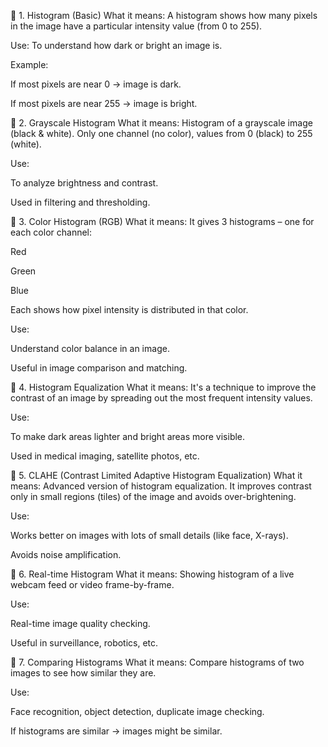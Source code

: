 
🔹 1. Histogram (Basic)
What it means:
A histogram shows how many pixels in the image have a particular intensity value (from 0 to 255).

Use: To understand how dark or bright an image is.

Example:

If most pixels are near 0 → image is dark.

If most pixels are near 255 → image is bright.

🔹 2. Grayscale Histogram
What it means:
Histogram of a grayscale image (black & white).
Only one channel (no color), values from 0 (black) to 255 (white).

Use:

To analyze brightness and contrast.

Used in filtering and thresholding.

🔹 3. Color Histogram (RGB)
What it means:
It gives 3 histograms – one for each color channel:

Red

Green

Blue

Each shows how pixel intensity is distributed in that color.

Use:

Understand color balance in an image.

Useful in image comparison and matching.

🔹 4. Histogram Equalization
What it means:
It's a technique to improve the contrast of an image by spreading out the most frequent intensity values.

Use:

To make dark areas lighter and bright areas more visible.

Used in medical imaging, satellite photos, etc.

🔹 5. CLAHE (Contrast Limited Adaptive Histogram Equalization)
What it means:
Advanced version of histogram equalization. It improves contrast only in small regions (tiles) of the image and avoids over-brightening.

Use:

Works better on images with lots of small details (like face, X-rays).

Avoids noise amplification.

🔹 6. Real-time Histogram
What it means:
Showing histogram of a live webcam feed or video frame-by-frame.

Use:

Real-time image quality checking.

Useful in surveillance, robotics, etc.

🔹 7. Comparing Histograms
What it means:
Compare histograms of two images to see how similar they are.

Use:

Face recognition, object detection, duplicate image checking.

If histograms are similar → images might be similar.
